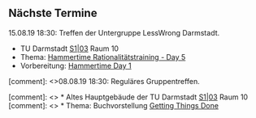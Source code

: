 ## Nächste Termine




 
 15.08.19 18:30:
Treffen der Untergruppe LessWrong Darmstadt.

 * TU Darmstadt [S1|03](https://www.tu-darmstadt.de/universitaet/campus/stadtmitte_3/index.de.jsp) Raum 10
 * Thema: [Hammertime Rationalitätstraining - Day 5](https://www.lesswrong.com/s/qRxTKm7DAftSuTGvj/p/c5wFM7KJLtuMnLFsH)
 * Vorbereitung: [Hammertime Day 1](https://www.lesswrong.com/s/qRxTKm7DAftSuTGvj/p/rFjhz5Ks685xHbMXW)
 
[comment]: <>08.08.19 18:30: Reguläres Gruppentreffen.

[comment]: <>  * Altes Hauptgebäude der TU Darmstadt [S1|03](https://www.tu-darmstadt.de/universitaet/campus/stadtmitte_3/index.de.jsp) Raum 10
[comment]: <>  * Thema: Buchvorstellung [Getting Things Done](https://en.wikipedia.org/wiki/Getting_Things_Done)

